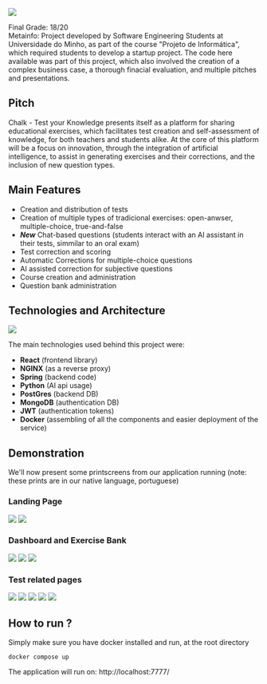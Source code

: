 ![](./report_images/chalk-tyk.png)

Final Grade: 18/20  
Metainfo: Project developed by Software Engineering Students at Universidade do Minho, as part of the course "Projeto de Informática", which required students to develop a startup project. The code here available was part of this project, which also involved the creation of a complex business case, a thorough finacial evaluation, and multiple pitches and presentations.


## Pitch

Chalk - Test your Knowledge presents itself as a platform for sharing educational exercises, which facilitates test creation and self-assessment of knowledge, for both teachers and students alike. At the core of this platform will be a focus on innovation, through the integration of artificial intelligence, to assist in generating exercises and their corrections, and the inclusion of new question types.


## Main Features

- Creation and distribution of tests
- Creation of multiple types of tradicional exercises: open-anwser, multiple-choice, true-and-false
- __*New*__ Chat-based questions (students interact with an AI assistant in their tests, simmilar to an oral exam)
- Test correction and scoring
- Automatic Corrections for multiple-choice questions
- AI assisted correction for subjective questions
- Course creation and administration
- Question bank administration


## Technologies and Architecture

![](./report_images/Arquitetura.png)

The main technologies used behind this project were:
- __React__ (frontend library)
- __NGINX__ (as a reverse proxy)
- __Spring__ (backend code)
- __Python__ (AI api usage)
- __PostGres__ (backend DB)
- __MongoDB__ (authentication DB)
- __JWT__ (authentication tokens)
- __Docker__ (assembling of all the components and easier deployment of the service)


## Demonstration  

We'll now present some printscreens from our application running (note: these prints are in our native language, portuguese)

### Landing Page  
![](./report_images/main.png)
![](./report_images/team.png)

### Dashboard and Exercise Bank  
![](./report_images/dashboard.png)
![](./report_images/darkmode.png)
![](./report_images/ExBankCreate.png)

### Test related pages
![](./report_images/Test.png)
![](./report_images/TestBank.png)
![](./report_images/TestRes.png)
![](./report_images/TestCorr.png)
![](./report_images/GroupTests2.png)


## How to run ?

Simply make sure you have docker installed and run, at the root directory  

```
docker compose up
```
  
The application will run on:  http://localhost:7777/




